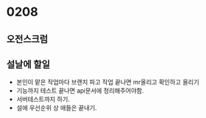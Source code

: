 # 0208

## 오전스크럼

## 설날에 할일

- 본인이 맡은 작업마다 브랜치 파고 작업 끝나면 mr올리고 확인하고 올리기
- 기능까지 테스트 끝나면 api문서에 정리해주어야함. 
- 서버테스트까지 하기.
- 설에 우선순위 상 애들은 끝내기.

